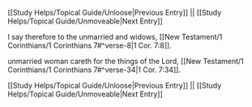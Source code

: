 [[Study Helps/Topical Guide/Unloose|Previous Entry]]  ||  [[Study Helps/Topical Guide/Unmoveable|Next Entry]]

 I say therefore to the unmarried and widows, [[New Testament/1 Corinthians/1 Corinthians 7#^verse-8|1 Cor. 7:8]].

 unmarried woman careth for the things of the Lord, [[New Testament/1 Corinthians/1 Corinthians 7#^verse-34|1 Cor. 7:34]].

[[Study Helps/Topical Guide/Unloose|Previous Entry]]  ||  [[Study Helps/Topical Guide/Unmoveable|Next Entry]]